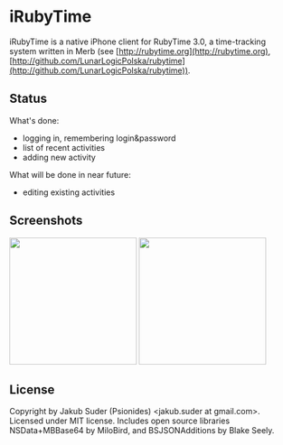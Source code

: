 # iRubyTime

iRubyTime is a native iPhone client for RubyTime 3.0, a time-tracking system written in Merb (see [http://rubytime.org](http://rubytime.org), [http://github.com/LunarLogicPolska/rubytime](http://github.com/LunarLogicPolska/rubytime)).

## Status

What's done:

* logging in, remembering login&password
* list of recent activities
* adding new activity

What will be done in near future:

* editing existing activities

## Screenshots

<a href="http://psionides.github.com/iRubyTime/screen_activity_list_18.05.09.png"><img src="http://psionides.github.com/iRubyTime/screen_activity_list_18.05.09.png" width="225" /></a> <a href="http://psionides.github.com/iRubyTime/screen_new_activity_18.05.09.png"><img src="http://psionides.github.com/iRubyTime/screen_new_activity_18.05.09.png" width="225" /></a>

## License

Copyright by Jakub Suder (Psionides) <jakub.suder at gmail.com>. Licensed under MIT license.
Includes open source libraries NSData+MBBase64 by MiloBird, and BSJSONAdditions by Blake Seely.
